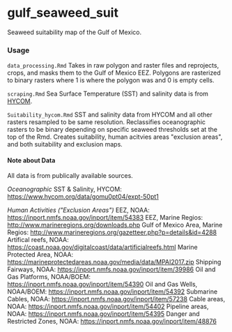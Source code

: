 # gulf_seaweed_suit

Seaweed suitability map of the Gulf of Mexico.

### Usage

<code>data_processing.Rmd</code> Takes in raw polygon and raster files and reprojects, crops, and masks them to the Gulf of Mexico EEZ. Polygons are rasterized to binary rasters where 1 is where the polygon was and 0 is empty cells.

<code>scraping.Rmd</code> Sea Surface Temperature (SST) and salinity data is from [HYCOM](https://www.hycom.org/data/gomu0pt04/expt-50pt1). 

<code>Suitability_hycom.Rmd</code> SST and salinity data from HYCOM and all other rasters resampled to be same resolution. Reclassifies oceanographic rasters to be binary depending on specific seaweed thresholds set at the top of the Rmd. Creates suitability, human acitvies areas "exclusion areas", and both suitability and exclusion maps.

#### Note about Data

All data is from publically available sources.

*Oceanographic*
SST & Salinity, HYCOM: https://www.hycom.org/data/gomu0pt04/expt-50pt1

*Human Activities ("Exclusion Areas")*
EEZ, NOAA: https://inport.nmfs.noaa.gov/inport/item/54383
EEZ, Marine Regios: http://www.marineregions.org/downloads.php
Gulf of Mexico Area, Marine Regios: http://www.marineregions.org/gazetteer.php?p=details&id=4288
Artifical reefs, NOAA: https://coast.noaa.gov/digitalcoast/data/artificialreefs.html
Marine Protected Area, NOAA: https://marineprotectedareas.noaa.gov/media/data/MPAI2017.zip
Shipping Fairways, NOAA: https://inport.nmfs.noaa.gov/inport/item/39986
Oil and Gas Platforms, NOAA/BOEM: https://inport.nmfs.noaa.gov/inport/item/54390
Oil and Gas Wells, NOAA/BOEM: https://inport.nmfs.noaa.gov/inport/item/54392
Submarine Cables, NOAA: https://inport.nmfs.noaa.gov/inport/item/57238
Cable areas, NOAA: https://inport.nmfs.noaa.gov/inport/item/54402
Pipeline areas, NOAA: https://inport.nmfs.noaa.gov/inport/item/54395
Danger and Restricted Zones, NOAA: https://inport.nmfs.noaa.gov/inport/item/48876
